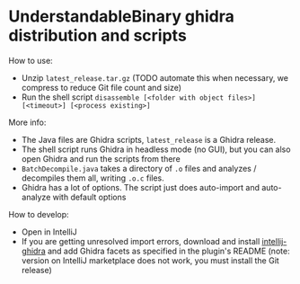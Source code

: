 # UnderstandableBinary ghidra distribution and scripts

How to use:
- Unzip `latest_release.tar.gz` (TODO automate this when necessary, we compress to reduce Git file count and size)
- Run the shell script `disassemble [<folder with object files>] [<timeout>] [<process existing>]`

More info:

- The Java files are Ghidra scripts, `latest_release` is a Ghidra release.
- The shell script runs Ghidra in headless mode (no GUI), but you can also open Ghidra and run the scripts from there
- `BatchDecompile.java` takes a directory of `.o` files and analyzes / decompiles them all, writing `.o.c` files.
- Ghidra has a lot of options. The script just does auto-import and auto-analyze with default options

How to develop:

- Open in IntelliJ
- If you are getting unresolved import errors, download and install [intellij-ghidra](https://github.com/garyttierney/intellij-ghidra) and add Ghidra facets as specified in the plugin's README (note: version on IntelliJ marketplace does not work, you must install the Git release)